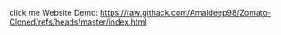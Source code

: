 click me 
Website Demo: https://raw.githack.com/Amaldeep98/Zomato-Cloned/refs/heads/master/index.html

